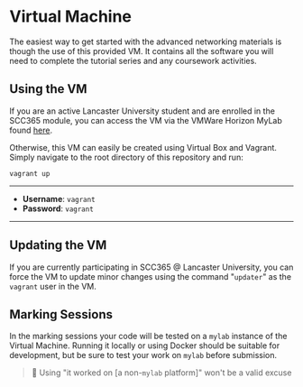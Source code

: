 # Virtual Machine

The easiest way to get started with the advanced networking materials is though the use of this provided VM. It contains all the software you will need to complete the tutorial series and any coursework activities.

## Using the VM

If you are an active Lancaster University student and are enrolled in the SCC365 module, you can access the VM via the VMWare Horizon MyLab found [here](https://mylab.lancs.ac.uk).

Otherwise, this VM can easily be created using Virtual Box and Vagrant. Simply navigate to the root directory of this repository and run:

```
vagrant up
```

---

 - **Username**: `vagrant`
 - **Password**: `vagrant`
---

## Updating the VM

If you are currently participating in SCC365 @ Lancaster University, you can force the VM to update minor changes using the command "`updater`" as the `vagrant` user in the VM.

## Marking Sessions

In the marking sessions your code will be tested on a `mylab` instance of the Virtual Machine. Running it locally or using Docker should be suitable for development, but be sure to test your work on `mylab` before submission. 

> 🚫 Using "it worked on [a non-`mylab` platform]" won't be a valid excuse
